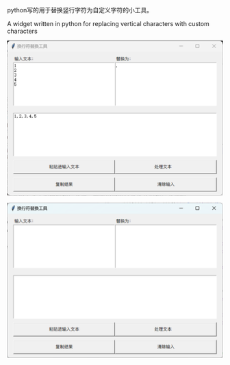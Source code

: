 python写的用于替换竖行字符为自定义字符的小工具。

A widget written in python for replacing vertical characters with custom characters

![p2](./ReadMe.assets/p2.png)

![p1](./ReadMe.assets/p1.png)
